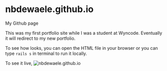 # nbdewaele.github.io
My Github page

This was my first portfolio site while I was a student at Wyncode.  Eventually it will redirect to my new portfolio.

To see how looks, you can open the HTML file in your browser or you can type `rails s` in terminal to run it locally.

To see it live, ![nbdewaele.github.io](https://www.nbdewaele.github.io)
